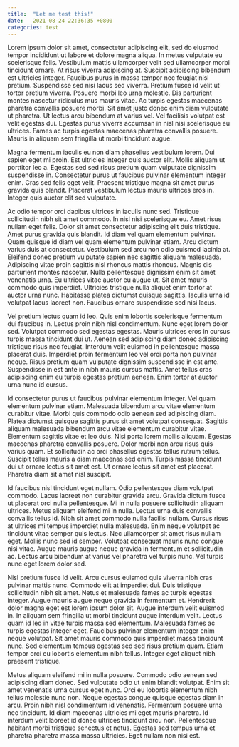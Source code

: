 ```yaml
---
title:  "Let me test this!"
date:   2021-08-24 22:36:35 +0800
categories: test
---
```


Lorem ipsum dolor sit amet, consectetur adipiscing elit, sed do eiusmod tempor incididunt ut labore et dolore magna aliqua. In metus vulputate eu scelerisque felis. Vestibulum mattis ullamcorper velit sed ullamcorper morbi tincidunt ornare. At risus viverra adipiscing at. Suscipit adipiscing bibendum est ultricies integer. Faucibus purus in massa tempor nec feugiat nisl pretium. Suspendisse sed nisi lacus sed viverra. Pretium fusce id velit ut tortor pretium viverra. Posuere morbi leo urna molestie. Dis parturient montes nascetur ridiculus mus mauris vitae. Ac turpis egestas maecenas pharetra convallis posuere morbi. Sit amet justo donec enim diam vulputate ut pharetra. Ut lectus arcu bibendum at varius vel. Vel facilisis volutpat est velit egestas dui. Egestas purus viverra accumsan in nisl nisi scelerisque eu ultrices. Fames ac turpis egestas maecenas pharetra convallis posuere. Mauris in aliquam sem fringilla ut morbi tincidunt augue.

Magna fermentum iaculis eu non diam phasellus vestibulum lorem. Dui sapien eget mi proin. Est ultricies integer quis auctor elit. Mollis aliquam ut porttitor leo a. Egestas sed sed risus pretium quam vulputate dignissim suspendisse in. Consectetur purus ut faucibus pulvinar elementum integer enim. Cras sed felis eget velit. Praesent tristique magna sit amet purus gravida quis blandit. Placerat vestibulum lectus mauris ultrices eros in. Integer quis auctor elit sed vulputate.

Ac odio tempor orci dapibus ultrices in iaculis nunc sed. Tristique sollicitudin nibh sit amet commodo. In nisl nisi scelerisque eu. Amet risus nullam eget felis. Dolor sit amet consectetur adipiscing elit duis tristique. Amet purus gravida quis blandit. Id diam vel quam elementum pulvinar. Quam quisque id diam vel quam elementum pulvinar etiam. Arcu dictum varius duis at consectetur. Vestibulum sed arcu non odio euismod lacinia at. Eleifend donec pretium vulputate sapien nec sagittis aliquam malesuada. Adipiscing vitae proin sagittis nisl rhoncus mattis rhoncus. Magnis dis parturient montes nascetur. Nulla pellentesque dignissim enim sit amet venenatis urna. Eu ultrices vitae auctor eu augue ut. Sit amet mauris commodo quis imperdiet. Ultricies tristique nulla aliquet enim tortor at auctor urna nunc. Habitasse platea dictumst quisque sagittis. Iaculis urna id volutpat lacus laoreet non. Faucibus ornare suspendisse sed nisi lacus.

Vel pretium lectus quam id leo. Quis enim lobortis scelerisque fermentum dui faucibus in. Lectus proin nibh nisl condimentum. Nunc eget lorem dolor sed. Volutpat commodo sed egestas egestas. Mauris ultrices eros in cursus turpis massa tincidunt dui ut. Aenean sed adipiscing diam donec adipiscing tristique risus nec feugiat. Interdum velit euismod in pellentesque massa placerat duis. Imperdiet proin fermentum leo vel orci porta non pulvinar neque. Risus pretium quam vulputate dignissim suspendisse in est ante. Suspendisse in est ante in nibh mauris cursus mattis. Amet tellus cras adipiscing enim eu turpis egestas pretium aenean. Enim tortor at auctor urna nunc id cursus.

Id consectetur purus ut faucibus pulvinar elementum integer. Vel quam elementum pulvinar etiam. Malesuada bibendum arcu vitae elementum curabitur vitae. Morbi quis commodo odio aenean sed adipiscing diam. Platea dictumst quisque sagittis purus sit amet volutpat consequat. Sagittis aliquam malesuada bibendum arcu vitae elementum curabitur vitae. Elementum sagittis vitae et leo duis. Nisi porta lorem mollis aliquam. Egestas maecenas pharetra convallis posuere. Dolor morbi non arcu risus quis varius quam. Et sollicitudin ac orci phasellus egestas tellus rutrum tellus. Suscipit tellus mauris a diam maecenas sed enim. Turpis massa tincidunt dui ut ornare lectus sit amet est. Ut ornare lectus sit amet est placerat. Pharetra diam sit amet nisl suscipit.

Id faucibus nisl tincidunt eget nullam. Odio pellentesque diam volutpat commodo. Lacus laoreet non curabitur gravida arcu. Gravida dictum fusce ut placerat orci nulla pellentesque. Mi in nulla posuere sollicitudin aliquam ultrices. Metus aliquam eleifend mi in nulla. Lectus urna duis convallis convallis tellus id. Nibh sit amet commodo nulla facilisi nullam. Cursus risus at ultrices mi tempus imperdiet nulla malesuada. Enim neque volutpat ac tincidunt vitae semper quis lectus. Nec ullamcorper sit amet risus nullam eget. Mollis nunc sed id semper. Volutpat consequat mauris nunc congue nisi vitae. Augue mauris augue neque gravida in fermentum et sollicitudin ac. Lectus arcu bibendum at varius vel pharetra vel turpis nunc. Vel turpis nunc eget lorem dolor sed.

Nisl pretium fusce id velit. Arcu cursus euismod quis viverra nibh cras pulvinar mattis nunc. Commodo elit at imperdiet dui. Duis tristique sollicitudin nibh sit amet. Netus et malesuada fames ac turpis egestas integer. Augue mauris augue neque gravida in fermentum et. Hendrerit dolor magna eget est lorem ipsum dolor sit. Augue interdum velit euismod in. In aliquam sem fringilla ut morbi tincidunt augue interdum velit. Lectus quam id leo in vitae turpis massa sed elementum. Malesuada fames ac turpis egestas integer eget. Faucibus pulvinar elementum integer enim neque volutpat. Sit amet mauris commodo quis imperdiet massa tincidunt nunc. Sed elementum tempus egestas sed sed risus pretium quam. Etiam tempor orci eu lobortis elementum nibh tellus. Integer eget aliquet nibh praesent tristique.

Metus aliquam eleifend mi in nulla posuere. Commodo odio aenean sed adipiscing diam donec. Sed vulputate odio ut enim blandit volutpat. Enim sit amet venenatis urna cursus eget nunc. Orci eu lobortis elementum nibh tellus molestie nunc non. Neque egestas congue quisque egestas diam in arcu. Proin nibh nisl condimentum id venenatis. Fermentum posuere urna nec tincidunt. Id diam maecenas ultricies mi eget mauris pharetra. Id interdum velit laoreet id donec ultrices tincidunt arcu non. Pellentesque habitant morbi tristique senectus et netus. Egestas sed tempus urna et pharetra pharetra massa massa ultricies. Eget nullam non nisi est.